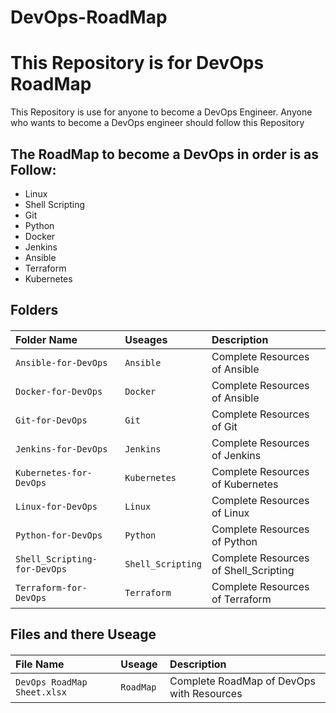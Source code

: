 # DevOps-RoadMap


# This Repository is for DevOps RoadMap 

This Repository is use for anyone to become a DevOps Engineer. Anyone who wants to become a DevOps engineer should follow this Repository


## The RoadMap to become a DevOps in order is as Follow:

- Linux
- Shell Scripting
- Git
- Python
- Docker
- Jenkins
- Ansible
- Terraform
- Kubernetes

## Folders

#### 

| Folder Name | Useages     | Description                       |
| :-------- | :------- | :-------------------------------- |
| `Ansible-for-DevOps` | `Ansible ` | Complete Resources of Ansible |
| `Docker-for-DevOps` | `Docker` | Complete Resources of Ansible |
| `Git-for-DevOps` | `Git` | Complete Resources of Git |
| `Jenkins-for-DevOps` | `Jenkins` | Complete Resources of Jenkins |
| `Kubernetes-for-DevOps` | `Kubernetes` | Complete Resources of Kubernetes |
| `Linux-for-DevOps` | `Linux` | Complete Resources of Linux |
| `Python-for-DevOps` | `Python` | Complete Resources of Python |
| `Shell_Scripting-for-DevOps` | `Shell_Scripting` | Complete Resources of Shell_Scripting |
| `Terraform-for-DevOps` | `Terraform` | Complete Resources of Terraform |

## Files and there Useage

#### 

| File Name | Useage     | Description                       |
| :-------- | :------- | :-------------------------------- |
| `DevOps RoadMap Sheet.xlsx` | `RoadMap ` | Complete RoadMap of DevOps with Resources |







